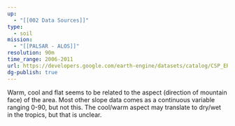 ```yaml
---
up:
  - "[[002 Data Sources]]"
type:
  - soil
mission:
  - "[[PALSAR - ALOS]]"
resolution: 90m
time_range: 2006-2011
url: https://developers.google.com/earth-engine/datasets/catalog/CSP_ERGo_1_0_Global_ALOS_landforms
dg-publish: true
---
```

Warm, cool and flat seems to be related to the aspect (direction of mountain face) of the area. Most other slope data comes as a continuous variable ranging 0-90, but not this. The cool/warm aspect may translate to dry/wet in the tropics, but that is unclear.